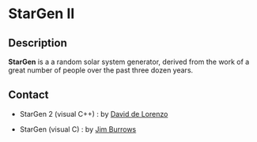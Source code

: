 # StarGen II

## Description

**StarGen** is a a random solar system generator, derived from the work of a great number of people over the past three dozen years. 

## Contact

* StarGen  2 (visual C++)  : by [David de Lorenzo](https://github.com/sphinkie/StarGen-II)

* StarGen  (visual C)  : by [Jim Burrows](https://github.com/grahamreeds/StarGen)

